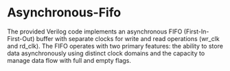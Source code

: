# Asynchronous-Fifo
The provided Verilog code implements an asynchronous FIFO (First-In-First-Out) buffer with separate clocks for write and read operations (wr_clk and rd_clk). The FIFO operates with two primary features: the ability to store data asynchronously using distinct clock domains and the capacity to manage data flow with full and empty flags.
